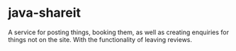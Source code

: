 # java-shareit
A service for posting things, booking them, as well as creating enquiries for things not on the site. With the functionality of leaving reviews.

